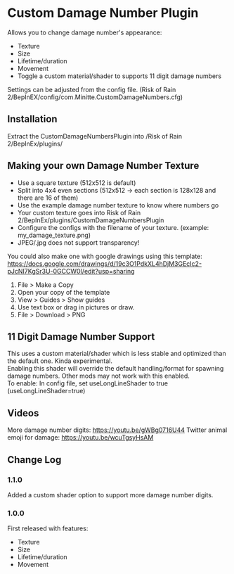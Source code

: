 # Custom Damage Number Plugin

Allows you to change damage number's appearance:
- Texture
- Size
- Lifetime/duration
- Movement
- Toggle a custom material/shader to supports 11 digit damage numbers

Settings can be adjusted from the config file. (Risk of Rain 2/BepInEX/config/com.Minitte.CustomDamageNumbers.cfg)

## Installation
Extract the CustomDamageNumbersPlugin into /Risk of Rain 2/BepInEx/plugins/

## Making your own Damage Number Texture
- Use a square texture (512x512 is default)
- Split into 4x4 even sections (512x512 -> each section is 128x128 and there are 16 of them)
- Use the example damage number texture to know where numbers go
- Your custom texture goes into Risk of Rain 2/BepInEx/plugins/CustomDamageNumbersPlugin
- Configure the configs with the filename of your texture. (example: my_damage_texture.png)
- JPEG/.jpg does not support transparency!

You could also make one with google drawings using this template:
https://docs.google.com/drawings/d/19c3O1PdkXL4hDjM3GEcIc2-pJcNI7KgSr3U-0GCCW0I/edit?usp=sharing
1. File > Make a Copy
2. Open your copy of the template
3. View > Guides > Show guides
4. Use text box or drag in pictures or draw.
5. File > Download > PNG

## 11 Digit Damage Number Support
This uses a custom material/shader which is less stable and optimized than the default one. Kinda experimental.<br/>
Enabling this shader will override the default handling/format for spawning damage numbers. Other mods may not work with this enabled.<br/>
To enable: In config file, set useLongLineShader to true (useLongLineShader=true)

## Videos
More damage number digits: https://youtu.be/gWBg0716U44
Twitter animal emoji for damage: https://youtu.be/wcuTgsyHsAM

## Change Log
### 1.1.0
Added a custom shader option to support more damage number digits.

### 1.0.0
First released with features:
- Texture
- Size
- Lifetime/duration
- Movement

